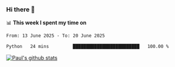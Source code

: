 ### Hi there 👋

📊 **This week I spent my time on**
<!--START_SECTION:waka-->

```txt
From: 13 June 2025 - To: 20 June 2025

Python   24 mins         █████████████████████████   100.00 %
```

<!--END_SECTION:waka-->


[![Paul's github stats](https://github-readme-stats.vercel.app/api?username=mickeyouyou&theme=dracula&show_icons=true)](https://github.com/anuraghazra/github-readme-stats)
